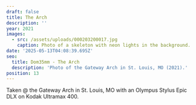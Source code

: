 ```yaml
---
draft: false
title: The Arch
description: ''
year: 2021
images:
  - src: /assets/uploads/000203200017.jpg
    caption: Photo of a skeleton with neon lights in the background.
date: '2025-05-13T04:08:39.695Z'
seo:
  title: Dom35mm - The Arch
  description: 'Photo of the Gateway Arch in St. Louis, MO (2021).'
position: 13
---
```



Taken @ the Gateway Arch in St. Louis, MO with an Olympus Stylus Epic DLX on Kodak Ultramax 400.

